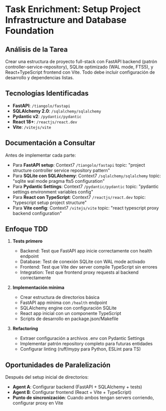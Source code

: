 # Task Enrichment: Setup Project Infrastructure and Database Foundation

## Análisis de la Tarea
Crear una estructura de proyecto full-stack con FastAPI backend (patrón controller-service-repository), SQLite optimizado (WAL mode, FTS5), y React+TypeScript frontend con Vite. Todo debe incluir configuración de desarrollo y dependencias listas.

## Tecnologías Identificadas
- **FastAPI**: `/tiangolo/fastapi`
- **SQLAlchemy 2.0**: `/sqlalchemy/sqlalchemy`
- **Pydantic v2**: `/pydantic/pydantic`
- **React 18+**: `/reactjs/react.dev`
- **Vite**: `/vitejs/vite`

## Documentación a Consultar
Antes de implementar cada parte:
- Para **FastAPI setup**: Context7 `/tiangolo/fastapi` topic: "project structure controller service repository pattern"
- Para **SQLite con SQLAlchemy**: Context7 `/sqlalchemy/sqlalchemy` topic: "sqlite wal mode pragma fts5 configuration"
- Para **Pydantic Settings**: Context7 `/pydantic/pydantic` topic: "pydantic settings environment variables config"
- Para **React con TypeScript**: Context7 `/reactjs/react.dev` topic: "typescript setup project structure"
- Para **Vite config**: Context7 `/vitejs/vite` topic: "react typescript proxy backend configuration"

## Enfoque TDD
1. **Tests primero**
   - Backend: Test que FastAPI app inicie correctamente con health endpoint
   - Database: Test de conexión SQLite con WAL mode activado
   - Frontend: Test que Vite dev server compile TypeScript sin errores
   - Integration: Test que frontend proxy requests al backend correctamente

2. **Implementación mínima**
   - Crear estructura de directorios básica
   - FastAPI app mínima con `/health` endpoint
   - SQLAlchemy engine con configuración SQLite
   - React app inicial con un componente TypeScript
   - Scripts de desarrollo en package.json/Makefile

3. **Refactoring**
   - Extraer configuración a archivos .env con Pydantic Settings
   - Implementar patrón repository completo para futuras entidades
   - Configurar linting (ruff/mypy para Python, ESLint para TS)

## Oportunidades de Paralelización
Después del setup inicial de directorios:
- **Agent A**: Configurar backend (FastAPI + SQLAlchemy + tests)
- **Agent B**: Configurar frontend (React + Vite + TypeScript)
- **Punto de sincronización**: Cuando ambos tengan servers corriendo, configurar proxy en Vite